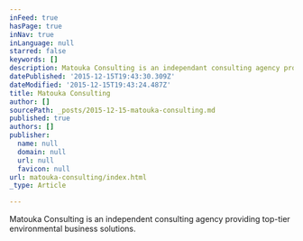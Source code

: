 ```yaml
---
inFeed: true
hasPage: true
inNav: true
inLanguage: null
starred: false
keywords: []
description: Matouka Consulting is an independant consulting agency providing top-tier environmental business solutions.
datePublished: '2015-12-15T19:43:30.309Z'
dateModified: '2015-12-15T19:43:24.487Z'
title: Matouka Consulting
author: []
sourcePath: _posts/2015-12-15-matouka-consulting.md
published: true
authors: []
publisher:
  name: null
  domain: null
  url: null
  favicon: null
url: matouka-consulting/index.html
_type: Article

---
```

Matouka Consulting is an independent consulting agency providing top-tier environmental business solutions.